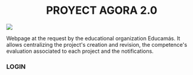 

<h1 align="center">PROYECT AGORA 2.0</h1>

<img src="https://drive.google.com/drive/u/0/folders/1XBsnNOEjdtjgR1rGKKQmYHQdhIQTURzb">

<p>Webpage at the request by the educational organization Educamás. It allows centralizing the project's creation and revision, the competence's evaluation associated to each project and the notifications.</p>

<h3>LOGIN</h3>











